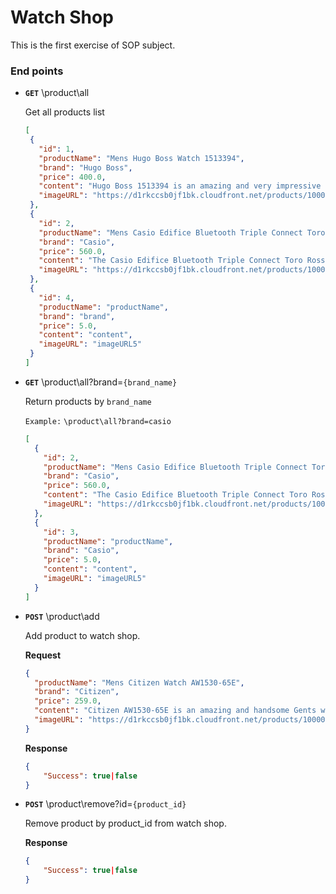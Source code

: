 # Watch Shop

This is the first exercise of SOP subject.

### End points
- **`GET`** \product\all

   Get all products list
   
   ```json
  [
    {
      "id": 1,
      "productName": "Mens Hugo Boss Watch 1513394",
      "brand": "Hugo Boss",
      "price": 400.0,
      "content": "Hugo Boss 1513394 is an amazing and very impressive Gents watch. Material of the case is Stainless Steel while the dial colour is White. In regards to the water resistance, the watch has got a resistancy up to 50 metres. It means it can be submerged in water for periods, so can be used for swimming and fishing. It is not reccomended for high impact water sports. We ship it with an original box and a guarantee from the manufacturer.",
      "imageURL": "https://d1rkccsb0jf1bk.cloudfront.net/products/100029622/main/large/1513394.jpg"
    },
    {
      "id": 2,
      "productName": "Mens Casio Edifice Bluetooth Triple Connect Toro Rosso Special Edition Alarm Chronograph Watch EQB-800TR-1AER",
      "brand": "Casio",
      "price": 560.0,
      "content": "The Casio Edifice Bluetooth Triple Connect Toro Rosso Special Edition EQB-800TR-1AER is an amazing and attractive Gents watch. The latest iteration of Casio's Edifice family includes their new Triple Connect system, linking to radio time signals, GPS and Bluetooth to ensure your watch is constantly accurate, and display the time in over 300 city time zones around the world. ",
      "imageURL": "https://d1rkccsb0jf1bk.cloudfront.net/products/100014542/main/large/eqb-800tr-1aer-1500993057-2485.jpg"
    },
    {
      "id": 4,
      "productName": "productName",
      "brand": "brand",
      "price": 5.0,
      "content": "content",
      "imageURL": "imageURL5"
    }
  ]
  ```
 - **`GET`** \product\all?brand=`{brand_name}`
    
    Return products by `brand_name`
    
    `Example:`  `\product\all?brand=casio`
    
    ```json
    [
      {
        "id": 2,
        "productName": "Mens Casio Edifice Bluetooth Triple Connect Toro Rosso Special Edition Alarm Chronograph Watch EQB-800TR-1AER",
        "brand": "Casio",
        "price": 560.0,
        "content": "The Casio Edifice Bluetooth Triple Connect Toro Rosso Special Edition EQB-800TR-1AER is an amazing and attractive Gents watch. The latest iteration of Casio's Edifice family includes their new Triple Connect system, linking to radio time signals, GPS and Bluetooth to ensure your watch is constantly accurate, and display the time in over 300 city time zones around the world. ",
        "imageURL": "https://d1rkccsb0jf1bk.cloudfront.net/products/100014542/main/large/eqb-800tr-1aer-1500993057-2485.jpg"
      },
      {
        "id": 3,
        "productName": "productName",
        "brand": "Casio",
        "price": 5.0,
        "content": "content",
        "imageURL": "imageURL5"
      }
    ]
    ```
  
 - **`POST`** \product\add
    
    Add product to watch shop.
    
    **Request**
    ```json
   {
   	  "productName": "Mens Citizen Watch AW1530-65E",
   	  "brand": "Citizen",
   	  "price": 259.0,
   	  "content": "Citizen AW1530-65E is an amazing and handsome Gents watch.",
   	  "imageURL": "https://d1rkccsb0jf1bk.cloudfront.net/products/100002337/main/large/aw1530-65e_bracelet_high_res-1467210908-6942.jpg"
   }
   ```
   
   **Response**
   ```json
   {
       "Success": true|false
   }
   ```
   
 - **`POST`** \product\remove?id=`{product_id}`
   
   Remove product by product_id from watch shop.
   
   **Response**
   ```json
   {
       "Success": true|false
   }
   ```
   